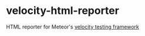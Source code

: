 velocity-html-reporter
======================

HTML reporter for Meteor's [velocity testing framework](https://github.com/xolvio/velocity)
